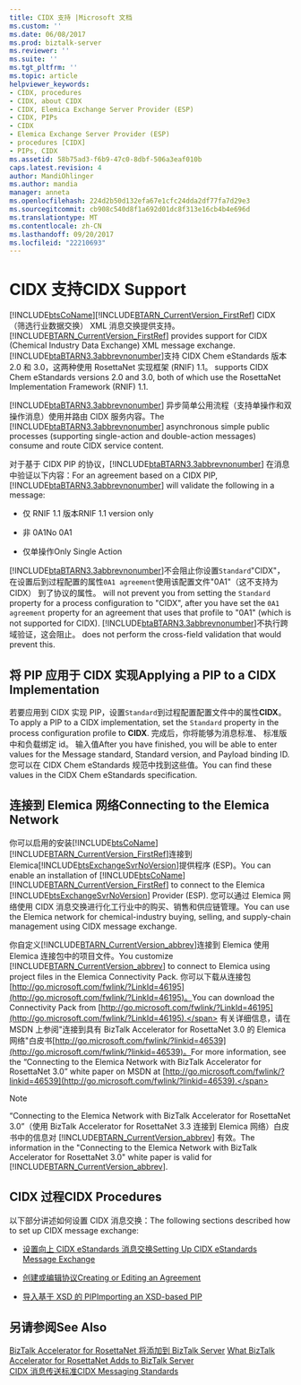 ```yaml
---
title: CIDX 支持 |Microsoft 文档
ms.custom: ''
ms.date: 06/08/2017
ms.prod: biztalk-server
ms.reviewer: ''
ms.suite: ''
ms.tgt_pltfrm: ''
ms.topic: article
helpviewer_keywords:
- CIDX, procedures
- CIDX, about CIDX
- CIDX, Elemica Exchange Server Provider (ESP)
- CIDX, PIPs
- CIDX
- Elemica Exchange Server Provider (ESP)
- procedures [CIDX]
- PIPs, CIDX
ms.assetid: 58b75ad3-f6b9-47c0-8dbf-506a3eaf010b
caps.latest.revision: 4
author: MandiOhlinger
ms.author: mandia
manager: anneta
ms.openlocfilehash: 224d2b50d132efa67e1cfc24dda2df77fa7d29e3
ms.sourcegitcommit: cb908c540d8f1a692d01dc8f313e16cb4b4e696d
ms.translationtype: MT
ms.contentlocale: zh-CN
ms.lasthandoff: 09/20/2017
ms.locfileid: "22210693"
---
```

# <a name="cidx-support"></a><span data-ttu-id="35819-102">CIDX 支持</span><span class="sxs-lookup"><span data-stu-id="35819-102">CIDX Support</span></span>
[!INCLUDE[btsCoName](../../includes/btsconame-md.md)]<span data-ttu-id="35819-103">[!INCLUDE[BTARN_CurrentVersion_FirstRef](../../includes/btarn-currentversion-firstref-md.md)] CIDX （筛选行业数据交换） XML 消息交换提供支持。</span><span class="sxs-lookup"><span data-stu-id="35819-103"> [!INCLUDE[BTARN_CurrentVersion_FirstRef](../../includes/btarn-currentversion-firstref-md.md)] provides support for CIDX (Chemical Industry Data Exchange) XML message exchange.</span></span> [!INCLUDE[btaBTARN3.3abbrevnonumber](../../includes/btabtarn3-3abbrevnonumber-md.md)]<span data-ttu-id="35819-104">支持 CIDX Chem eStandards 版本 2.0 和 3.0，这两种使用 RosettaNet 实现框架 (RNIF) 1.1。</span><span class="sxs-lookup"><span data-stu-id="35819-104"> supports CIDX Chem eStandards versions 2.0 and 3.0, both of which use the RosettaNet Implementation Framework (RNIF) 1.1.</span></span>  
  
 <span data-ttu-id="35819-105">[!INCLUDE[btaBTARN3.3abbrevnonumber](../../includes/btabtarn3-3abbrevnonumber-md.md)] 异步简单公用流程（支持单操作和双操作消息）使用并路由 CIDX 服务内容。</span><span class="sxs-lookup"><span data-stu-id="35819-105">The [!INCLUDE[btaBTARN3.3abbrevnonumber](../../includes/btabtarn3-3abbrevnonumber-md.md)] asynchronous simple public processes (supporting single-action and double-action messages) consume and route CIDX service content.</span></span>  
  
 <span data-ttu-id="35819-106">对于基于 CIDX PIP 的协议，[!INCLUDE[btaBTARN3.3abbrevnonumber](../../includes/btabtarn3-3abbrevnonumber-md.md)] 在消息中验证以下内容：</span><span class="sxs-lookup"><span data-stu-id="35819-106">For an agreement based on a CIDX PIP, [!INCLUDE[btaBTARN3.3abbrevnonumber](../../includes/btabtarn3-3abbrevnonumber-md.md)] will validate the following in a message:</span></span>  
  
-   <span data-ttu-id="35819-107">仅 RNIF 1.1 版本</span><span class="sxs-lookup"><span data-stu-id="35819-107">RNIF 1.1 version only</span></span>  
  
-   <span data-ttu-id="35819-108">非 0A1</span><span class="sxs-lookup"><span data-stu-id="35819-108">No 0A1</span></span>  
  
-   <span data-ttu-id="35819-109">仅单操作</span><span class="sxs-lookup"><span data-stu-id="35819-109">Only Single Action</span></span>  
  
 [!INCLUDE[btaBTARN3.3abbrevnonumber](../../includes/btabtarn3-3abbrevnonumber-md.md)]<span data-ttu-id="35819-110">不会阻止你设置`Standard`"CIDX"，在设置后到过程配置的属性`0A1 agreement`使用该配置文件"0A1"（这不支持为 CIDX） 到了协议的属性。</span><span class="sxs-lookup"><span data-stu-id="35819-110"> will not prevent you from setting the `Standard` property for a process configuration to "CIDX", after you have set the `0A1 agreement` property for an agreement that uses that profile to "0A1" (which is not supported for CIDX).</span></span> [!INCLUDE[btaBTARN3.3abbrevnonumber](../../includes/btabtarn3-3abbrevnonumber-md.md)]<span data-ttu-id="35819-111">不执行跨域验证，这会阻止。</span><span class="sxs-lookup"><span data-stu-id="35819-111"> does not perform the cross-field validation that would prevent this.</span></span>  
  
## <a name="applying-a-pip-to-a-cidx-implementation"></a><span data-ttu-id="35819-112">将 PIP 应用于 CIDX 实现</span><span class="sxs-lookup"><span data-stu-id="35819-112">Applying a PIP to a CIDX Implementation</span></span>  
 <span data-ttu-id="35819-113">若要应用到 CIDX 实现 PIP，设置`Standard`到过程配置配置文件中的属性**CIDX**。</span><span class="sxs-lookup"><span data-stu-id="35819-113">To apply a PIP to a CIDX implementation, set the `Standard` property in the process configuration profile to **CIDX**.</span></span> <span data-ttu-id="35819-114">完成后，你将能够为消息标准、 标准版中和负载绑定 id。 输入值</span><span class="sxs-lookup"><span data-stu-id="35819-114">After you have finished, you will be able to enter values for the Message standard, Standard version, and Payload binding ID.</span></span> <span data-ttu-id="35819-115">您可以在 CIDX Chem eStandards 规范中找到这些值。</span><span class="sxs-lookup"><span data-stu-id="35819-115">You can find these values in the CIDX Chem eStandards specification.</span></span>  
  
## <a name="connecting-to-the-elemica-network"></a><span data-ttu-id="35819-116">连接到 Elemica 网络</span><span class="sxs-lookup"><span data-stu-id="35819-116">Connecting to the Elemica Network</span></span>  
 <span data-ttu-id="35819-117">你可以启用的安装[!INCLUDE[btsCoName](../../includes/btsconame-md.md)][!INCLUDE[BTARN_CurrentVersion_FirstRef](../../includes/btarn-currentversion-firstref-md.md)]连接到 Elemica[!INCLUDE[btsExchangeSvrNoVersion](../../includes/btsexchangesvrnoversion-md.md)]提供程序 (ESP)。</span><span class="sxs-lookup"><span data-stu-id="35819-117">You can enable an installation of [!INCLUDE[btsCoName](../../includes/btsconame-md.md)][!INCLUDE[BTARN_CurrentVersion_FirstRef](../../includes/btarn-currentversion-firstref-md.md)] to connect to the Elemica [!INCLUDE[btsExchangeSvrNoVersion](../../includes/btsexchangesvrnoversion-md.md)] Provider (ESP).</span></span> <span data-ttu-id="35819-118">您可以通过 Elemica 网络使用 CIDX 消息交换进行化工行业中的购买、销售和供应链管理。</span><span class="sxs-lookup"><span data-stu-id="35819-118">You can use the Elemica network for chemical-industry buying, selling, and supply-chain management using CIDX message exchange.</span></span>  
  
 <span data-ttu-id="35819-119">你自定义[!INCLUDE[BTARN_CurrentVersion_abbrev](../../includes/btarn-currentversion-abbrev-md.md)]连接到 Elemica 使用 Elemica 连接包中的项目文件。</span><span class="sxs-lookup"><span data-stu-id="35819-119">You customize [!INCLUDE[BTARN_CurrentVersion_abbrev](../../includes/btarn-currentversion-abbrev-md.md)] to connect to Elemica using project files in the Elemica Connectivity Pack.</span></span> <span data-ttu-id="35819-120">你可以下载从连接包[http://go.microsoft.com/fwlink/?LinkId=46195](http://go.microsoft.com/fwlink/?LinkId=46195)。</span><span class="sxs-lookup"><span data-stu-id="35819-120">You can download the Connectivity Pack from [http://go.microsoft.com/fwlink/?LinkId=46195](http://go.microsoft.com/fwlink/?LinkId=46195).</span></span> <span data-ttu-id="35819-121">有关详细信息，请在 MSDN 上参阅"连接到具有 BizTalk Accelerator for RosettaNet 3.0 的 Elemica 网络"白皮书[http://go.microsoft.com/fwlink/?linkid=46539](http://go.microsoft.com/fwlink/?linkid=46539)。</span><span class="sxs-lookup"><span data-stu-id="35819-121">For more information, see the “Connecting to the Elemica Network with BizTalk Accelerator for RosettaNet 3.0” white paper on MSDN at [http://go.microsoft.com/fwlink/?linkid=46539](http://go.microsoft.com/fwlink/?linkid=46539).</span></span>  
  
> [!NOTE]
>  <span data-ttu-id="35819-122">“Connecting to the Elemica Network with BizTalk Accelerator for RosettaNet 3.0”（使用 BizTalk Accelerator for RosettaNet 3.3 连接到 Elemica 网络）白皮书中的信息对 [!INCLUDE[BTARN_CurrentVersion_abbrev](../../includes/btarn-currentversion-abbrev-md.md)] 有效。</span><span class="sxs-lookup"><span data-stu-id="35819-122">The information in the "Connecting to the Elemica Network with BizTalk Accelerator for RosettaNet 3.0" white paper is valid for [!INCLUDE[BTARN_CurrentVersion_abbrev](../../includes/btarn-currentversion-abbrev-md.md)].</span></span>  
  
## <a name="cidx-procedures"></a><span data-ttu-id="35819-123">CIDX 过程</span><span class="sxs-lookup"><span data-stu-id="35819-123">CIDX Procedures</span></span>  
 <span data-ttu-id="35819-124">以下部分讲述如何设置 CIDX 消息交换：</span><span class="sxs-lookup"><span data-stu-id="35819-124">The following sections described how to set up CIDX message exchange:</span></span>  
  
-   [<span data-ttu-id="35819-125">设置向上 CIDX eStandards 消息交换</span><span class="sxs-lookup"><span data-stu-id="35819-125">Setting Up CIDX eStandards Message Exchange</span></span>](../../adapters-and-accelerators/accelerator-rosettanet/setting-up-cidx-estandards-message-exchange.md)  
  
-   [<span data-ttu-id="35819-126">创建或编辑协议</span><span class="sxs-lookup"><span data-stu-id="35819-126">Creating or Editing an Agreement</span></span>](../../adapters-and-accelerators/accelerator-rosettanet/creating-or-editing-an-agreement.md)  
  
-   [<span data-ttu-id="35819-127">导入基于 XSD 的 PIP</span><span class="sxs-lookup"><span data-stu-id="35819-127">Importing an XSD-based PIP</span></span>](../../adapters-and-accelerators/accelerator-rosettanet/importing-an-xsd-based-pip.md)  
  
## <a name="see-also"></a><span data-ttu-id="35819-128">另请参阅</span><span class="sxs-lookup"><span data-stu-id="35819-128">See Also</span></span>  
 <span data-ttu-id="35819-129">[BizTalk Accelerator for RosettaNet 将添加到 BizTalk Server](../../adapters-and-accelerators/accelerator-rosettanet/what-biztalk-accelerator-for-rosettanet-adds-to-biztalk-server.md) </span><span class="sxs-lookup"><span data-stu-id="35819-129">[What BizTalk Accelerator for RosettaNet Adds to BizTalk Server](../../adapters-and-accelerators/accelerator-rosettanet/what-biztalk-accelerator-for-rosettanet-adds-to-biztalk-server.md) </span></span>  
 [<span data-ttu-id="35819-130">CIDX 消息传送标准</span><span class="sxs-lookup"><span data-stu-id="35819-130">CIDX Messaging Standards</span></span>](../../adapters-and-accelerators/accelerator-rosettanet/cidx-messaging-standards.md)
